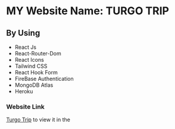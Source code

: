 # MY Website Name: TURGO TRIP

## By Using 
+ React Js  
+ React-Router-Dom
+ React Icons
+ Tailwind CSS
+ React Hook Form 
+ FireBase Authentication 
+ MongoDB Atlas
+ Heroku

### Website Link
 [Turgo Trip](https://turgo-trip.web.app) to view it in the 




